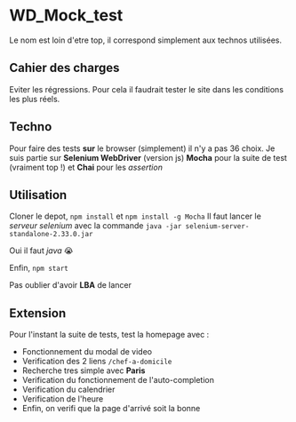 # WD_Mock_test

Le nom est loin d'etre top, il correspond simplement aux technos utilisées.

## Cahier des charges

Eviter les régressions.
Pour cela il faudrait tester le site dans les conditions les plus réels.

## Techno

Pour faire des tests **sur** le browser (simplement) il n'y a pas 36 choix.
Je suis partie sur **Selenium WebDriver** (version js)
**Mocha** pour la suite de test (vraiment top !) et **Chai** pour les *assertion*

## Utilisation

Cloner le depot, ``npm install`` et ``npm install -g Mocha``
Il faut lancer le *serveur selenium* avec la commande ``java -jar selenium-server-standalone-2.33.0.jar``

Oui il faut *java* :sob:

Enfin, ``npm start``

Pas oublier d'avoir **LBA** de lancer

## Extension

Pour l'instant la suite de tests, test la homepage avec :

* Fonctionnement du modal de video
* Verification des 2 liens ``/chef-a-domicile``
* Recherche tres simple avec **Paris**
* Verification du fonctionnement de l'auto-completion
* Verification du calendrier
* Verification de l'heure
* Enfin, on verifi que la page d'arrivé soit la bonne
